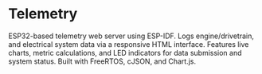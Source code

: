 # Telemetry
ESP32-based telemetry web server using ESP-IDF. Logs engine/drivetrain, and electrical system data via a responsive HTML interface. Features live charts, metric calculations, and LED indicators for data submission and system status. Built with FreeRTOS, cJSON, and Chart.js.
